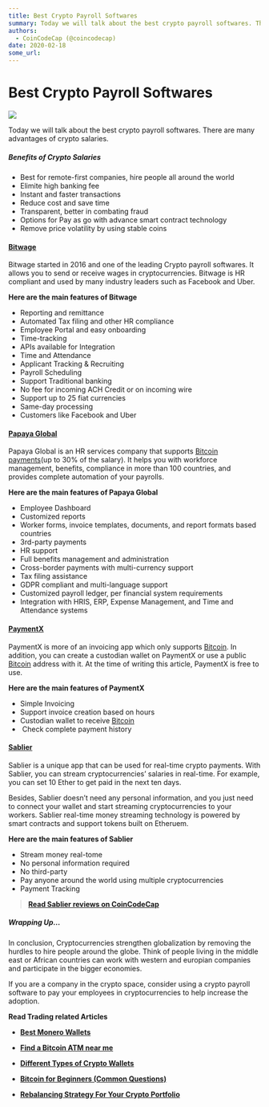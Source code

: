 ```yaml
---
title: Best Crypto Payroll Softwares
summary: Today we will talk about the best crypto payroll softwares. There are many advantages of crypto salaries. Benefits of Crypto Salaries Best for remote-first comp
authors:
  - CoinCodeCap (@coincodecap)
date: 2020-02-18
some_url: 
---
```


# Best Crypto Payroll Softwares


![](https://api.kauri.io:443/ipfs/QmWmWzzQrAYZVoWQfirSaeBrjAJ6mHK6fmgEEiZcp7tb2L)

Today we will talk about the best crypto payroll softwares. There are many advantages of crypto salaries.

##### Benefits of Crypto Salaries

*   Best for remote-first companies, hire people all around the world
*   Elimite high banking fee 
*   Instant and faster transactions
*   Reduce cost and save time
*   Transparent, better in combating fraud
*   Options for Pay as go with advance smart contract technology 
*   Remove price volatility by using stable coins

#### **[Bitwage](https://www.bitwage.com/?utm_source=coincodecap.com)**

Bitwage started in 2016 and one of the leading Crypto payroll softwares. It allows you to send or receive wages in cryptocurrencies. Bitwage is HR compliant and used by many industry leaders such as Facebook and Uber. 

**Here are the main features of Bitwage**

*   Reporting and remittance
*   Automated Tax filing and other HR compliance 
*   Employee Portal and easy onboarding
*   Time-tracking
*   APIs available for Integration
*   Time and Attendance
*   Applicant Tracking & Recruiting
*   Payroll Scheduling
*   Support Traditional banking 
*   No fee for incoming ACH Credit or on incoming wire
*   Support up to 25 fiat currencies
*   Same-day processing
*   Customers like Facebook and Uber

#### [Papaya Global](https://papayaglobal.com/?utm_source=coincodecap.com)

Papaya Global is an HR services company that supports [Bitcoin payments](https://papayaglobal.com/bitcoin-as-employee-benefit/)(up to 30% of the salary). It helps you with workforce management, benefits, compliance in more than 100 countries, and provides complete automation of your payrolls.

**Here are the main features of Papaya Global**

*   Employee Dashboard 
*   Customized reports
*   Worker forms, invoice templates, documents, and report formats based countries
*   3rd-party payments
*   HR support
*   Full benefits management and administration
*   Cross-border payments with multi-currency support
*   Tax filing assistance
*   GDPR compliant and multi-language support 
*   Customized payroll ledger, per financial system requirements
*   Integration with HRIS, ERP, Expense Management, and Time and Attendance systems

#### [PaymentX](https://paymentx.io/?utm_source=coincodecap.com)

PaymentX is more of an invoicing app which only supports [Bitcoin](https://blog.coincodecap.com/tag/bitcoin/). In addition, you can create a custodian wallet on PaymentX or use a public [Bitcoin](https://blog.coincodecap.com/tag/bitcoin/) address with it. At the time of writing this article, PaymentX is free to use.

**Here are the main features of PaymentX**

*   Simple Invoicing 
*   Support invoice creation based on hours
*   Custodian wallet to receive [Bitcoin](https://blog.coincodecap.com/tag/bitcoin/)
*    Check complete payment history

#### [Sablier](https://www.sablier.finance/?utm_source=coincodecap.com)

Sablier is a unique app that can be used for real-time crypto payments. With Sablier, you can stream cryptocurrencies’ salaries in real-time. For example, you can set 10 Ether to get paid in the next ten days. 

Besides, Sablier doesn’t need any personal information, and you just need to connect your wallet and start streaming cryptocurrencies to your workers. Sablier real-time money streaming technology is powered by smart contracts and support tokens built on Etheruem. 

**Here are the main features of Sablier**

*   Stream money real-tome
*   No personal information required 
*   No third-party
*   Pay anyone around the world using multiple cryptocurrencies
*   Payment Tracking

> [**Read Sablier reviews on CoinCodeCap**](https://coincodecap.com/product/sablier-4)

##### Wrapping Up…

In conclusion, Cryptocurrencies strengthen globalization by removing the hurdles to hire people around the globe. Think of people living in the middle east or African countries can work with western and europian companies and participate in the bigger economies.

If you are a company in the crypto space, consider using a crypto payroll software to pay your employees in cryptocurrencies to help increase the adoption. 

**Read Trading related Articles**

*   [**Best Monero Wallets**](https://blog.coincodecap.com/best-monero-wallets/)

*   [**Find a Bitcoin ATM near me**](https://blog.coincodecap.com/find-a-bitcoin-atm-near-me/)

*   [**Different Types of Crypto Wallets**](https://blog.coincodecap.com/different-types-of-crypto-wallets/)

*   [**Bitcoin for Beginners (Common Questions)**](https://blog.coincodecap.com/bitcoin-for-beginners-common-questions/)

*   [**Rebalancing Strategy For Your Crypto Portfolio**](https://blog.coincodecap.com/crypto-portfolio-rebalancing/)
